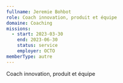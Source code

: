 ```yaml
---
fullname: Jeremie Bohbot
role: Coach innovation, produit et équipe
domaine: Coaching
missions:
  - start: 2023-03-30
    end: 2023-06-30
    status: service
    employer: OCTO
memberType: autre
---
```


Coach innovation, produit et équipe
